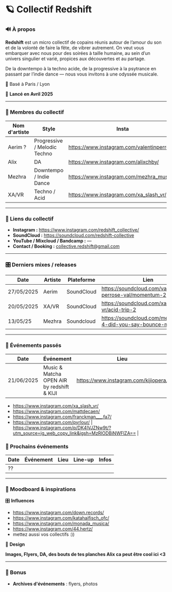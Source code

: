 # 🪐 Collectif Redshift

### 🔊 À propos

**Redshift** est un micro collectif de copains réunis autour de l’amour du son et de la volonté de faire la fête, de vibrer autrement. On veut vous embarquer avec nous pour des soirées à taille humaine, au sein d’un univers singulier et varié, propices aux découvertes et au partage.

De la downtempo à la techno acide, de la progressive à la psytrance en passant par l’indie dance — nous vous invitons à une odyssée musicale.

📍 Basé à Paris / Lyon

📅 **Lancé en Avril 2025**

---

### 👥 Membres du collectif

| Nom d'artiste | Style | Insta | SoundCloud | Autres |
| --- | --- | --- | --- | --- |
| Aerim ? | Progressive / Melodic Techno | https://www.instagram.com/valentinperrose/ | https://soundcloud.com/valentin-perrose-val— | — |
| Alix | DA | https://www.instagram.com/alixchby/ | — | — |
| Mezhra | Downtempo / Indie Dance |  https://www.instagram.com/mezhra_music/ | https://soundcloud.com/mezhra | — |
| XA/VR | Techno / Acid  | https://www.instagram.com/xa_slash_vr/ | https://soundcloud.com/xa-slash-vr | — |

---

### 📡 Liens du collectif

- **Instagram :** https://www.instagram.com/redshift_collective/
- **SoundCloud :** https://soundcloud.com/redshift-collective
- **YouTube / Mixcloud / Bandcamp :** —
- **Contact / Booking :** [collective.redshift@gmail.com](mailto:collective.redshift@gmail.com)

---

### 🎛 Derniers mixes / releases

| Date | Artiste | Plateforme | Lien |
| --- | --- | --- | --- |
| 27/05/2025 | Aerim | SoundCloud | https://soundcloud.com/valentin-perrose-val/momentum-2 |
| 20/05/2025 | XA/VR | SoundCloud | https://soundcloud.com/xa-slash-vr/acid-trip-2 |
| 13/05/25 | Mezhra | Soundcloud | https://soundcloud.com/mezhra/tape-4-did-you-say-bounce-mezhra |

---

### 📅  Événements passés

| Date | Événement | Lieu | Line-up | Infos |
| --- | --- | --- | --- | --- |
| 21/06/2025 | Music & Matcha OPEN AIR by redshift & KIJI | https://www.instagram.com/kijiopera/ | - https://www.instagram.com/valentinperrose/
- https://www.instagram.com/xa_slash_vr/
- https://www.instagram.com/mattdecaen/
- https://www.instagram.com/franckman___.fa7/
- https://www.instagram.com/pyrlour/ | https://www.instagram.com/p/DK4lVJZNw9t/?utm_source=ig_web_copy_link&igsh=MzRlODBiNWFlZA== |

### 📅 Prochains événements

| Date | Événement | Lieu | Line-up | Infos |
| --- | --- | --- | --- | --- |
| ?? |  |  |  |  |

---

### 🧠 Moodboard & inspirations

🎛️ **Influences**

- https://www.instagram.com/down.records/
- https://www.instagram.com/katahaifisch_ofc/
- https://www.instagram.com/monada_musica/
- https://www.instagram.com/44.hertz/
- mettez aussi vos collectifs :))


🌈 **Design**

**Images, Flyers, DA, des bouts de tes planches Alix ca peut être cool ici <3**

---

### 🧩 Bonus

- **Archives d'événements** : flyers, photos